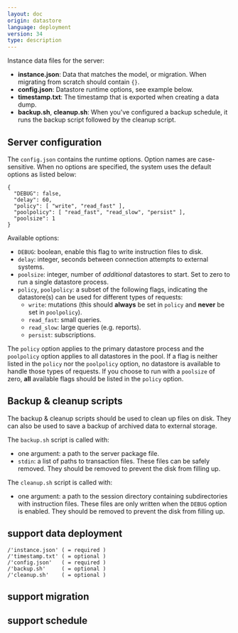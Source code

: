 ```yaml
---
layout: doc
origin: datastore
language: deployment
version: 34
type: description
---
```


Instance data files for the server:
- **instance.json**: Data that matches the model, or migration.
  When migrating from scratch should contain `{}`.
- **config.json**: Datastore runtime options, see example below.
- **timestamp.txt**: The timestamp that is exported when creating a data dump.
- **backup.sh**, **cleanup.sh**: When you've configured a backup schedule,
  it runs the backup script followed by the cleanup script.

## Server configuration

The `config.json` contains the runtime options. Option names are case-sensitive. When no options are specified, the system uses the default options as listed below:

```
{
  "DEBUG": false,
  "delay": 60,
  "policy": [ "write", "read_fast" ],
  "poolpolicy": [ "read_fast", "read_slow", "persist" ],
  "poolsize": 1
}
```

Available options:
- `DEBUG`: boolean, enable this flag to write instruction files to disk.
- `delay`: integer, seconds between connection attempts to external systems.
- `poolsize`: integer, number of *additional* datastores to start. Set to zero to run a single datastore process.
- `policy`, `poolpolicy`: a subset of the following flags, indicating the datastore(s) can be used for different types of requests:
  - `write`: mutations (this should **always** be set in `policy` and **never** be set in `poolpolicy`).
  - `read_fast`: small queries.
  - `read_slow`: large queries (e.g. reports).
  - `persist`: subscriptions.

The `policy` option applies to the primary datastore process and the `poolpolicy` option applies to all datastores in the pool.
If a flag is neither listed in the `policy` nor the `poolpolicy` option, no datastore is available to handle those types of requests.
If you choose to run with a `poolsize` of zero, **all** available flags should be listed in the `policy` option.

## Backup & cleanup scripts
The backup & cleanup scripts should be used to clean up files on disk. They can also be used to save a backup of archived data to external storage.

The `backup.sh` script is called with:
- one argument: a path to the server package file.
- `stdin`: a list of paths to transaction files. These files can be safely removed. They should be removed to prevent the disk from filling up.

The `cleanup.sh` script is called with:
- one argument: a path to the session directory containing subdirectories with instruction files. These files are only written when the `DEBUG` option is enabled. They should be removed to prevent the disk from filling up.

## support data deployment

```
/'instance.json' ( = required )
/'timestamp.txt' ( = optional )
/'config.json'   ( = required )
/'backup.sh'     ( = optional )
/'cleanup.sh'    ( = optional )
```

## support migration


## support schedule

```
